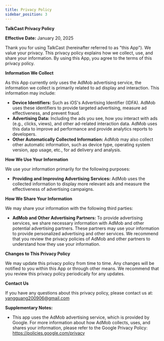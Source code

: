 ```yaml
---
title: Privacy Policy
sidebar_position: 3
---
```


**TalkCast Privacy Policy**

**Effective Date:** January 20, 2025

Thank you for using TalkCast (hereinafter referred to as "this App"). We value your privacy. This privacy policy explains how we collect, use, and share your information. By using this App, you agree to the terms of this privacy policy.

**Information We Collect**

As this App currently only uses the AdMob advertising service, the information we collect is primarily related to ad display and interaction. This information may include:

- **Device Identifiers:** Such as iOS's Advertising Identifier (IDFA). AdMob uses these identifiers to provide targeted advertising, measure ad effectiveness, and prevent fraud.
- **Advertising Data:** Including the ads you see, how you interact with ads (e.g., clicks, views), and other ad-related interaction data. AdMob uses this data to improve ad performance and provide analytics reports to developers.
- **Other Automatically Collected Information:** AdMob may also collect other automatic information, such as device type, operating system version, app usage, etc., for ad delivery and analysis.

**How We Use Your Information**

We use your information primarily for the following purposes:

- **Providing and Improving Advertising Services:** AdMob uses the collected information to display more relevant ads and measure the effectiveness of advertising campaigns.

**How We Share Your Information**

We may share your information with the following third parties:

- **AdMob and Other Advertising Partners:** To provide advertising services, we share necessary information with AdMob and other potential advertising partners. These partners may use your information to provide personalized advertising and other services. We recommend that you review the privacy policies of AdMob and other partners to understand how they use your information.

**Changes to This Privacy Policy**

We may update this privacy policy from time to time. Any changes will be notified to you within this App or through other means. We recommend that you review this privacy policy periodically for any updates.

**Contact Us**

If you have any questions about this privacy policy, please contact us at: yangguang200906@gmail.com

**Supplementary Notes:**

- This app uses the AdMob advertising service, which is provided by Google. For more information about how AdMob collects, uses, and shares your information, please refer to the Google Privacy Policy: https://policies.google.com/privacy
